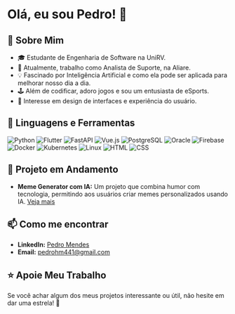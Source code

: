# Olá, eu sou Pedro! 👋

## 🌱 Sobre Mim
- 🎓 Estudante de Engenharia de Software na UniRV.
- 💼 Atualmente, trabalho como Analista de Suporte, na Aliare.
- 💡 Fascinado por Inteligência Artificial e como ela pode ser aplicada para melhorar nosso dia a dia.
- 🕹️ Além de codificar, adoro jogos e sou um entusiasta de eSports.
- 🎨 Interesse em design de interfaces e experiência do usuário.
  
## 🔧 Linguagens e Ferramentas
![Python](https://img.shields.io/badge/-Python-3776AB?style=flat-square&logo=Python&logoColor=white)
![Flutter](https://img.shields.io/badge/-Flutter-02569B?style=flat-square&logo=flutter&logoColor=white)
![FastAPI](https://img.shields.io/badge/-FastAPI-009688?style=flat-square&logo=fastapi&logoColor=white)
![Vue.js](https://img.shields.io/badge/-Vue.js-4FC08D?style=flat-square&logo=vuedotjs&logoColor=white)
![PostgreSQL](https://img.shields.io/badge/-PostgreSQL-336791?style=flat-square&logo=postgresql&logoColor=white)
![Oracle](https://img.shields.io/badge/-Oracle-F80000?style=flat-square&logo=oracle&logoColor=white)
![Firebase](https://img.shields.io/badge/-Firebase-FFCA28?style=flat-square&logo=firebase&logoColor=black)
![Docker](https://img.shields.io/badge/-Docker-2496ED?style=flat-square&logo=docker&logoColor=white)
![Kubernetes](https://img.shields.io/badge/-Kubernetes-326CE5?style=flat-square&logo=kubernetes&logoColor=white)
![Linux](https://img.shields.io/badge/-Linux-FCC624?style=flat-square&logo=linux&logoColor=black)
![HTML](https://img.shields.io/badge/-HTML-E34F26?style=flat-square&logo=html5&logoColor=white)
![CSS](https://img.shields.io/badge/-CSS-1572B6?style=flat-square&logo=css3&logoColor=white)

## 🌟 Projeto em Andamento
- **Meme Generator com IA:** Um projeto que combina humor com tecnologia, permitindo aos usuários criar memes personalizados usando IA. [Veja mais](https://github.com/PedrinHm/meme_generator_redes_neurais)

## 📫 Como me encontrar
- **LinkedIn:** [Pedro Mendes](https://www.linkedin.com/in/pedro-mendes-919b51181/)
- **Email:** pedrohm441@gmail.com

## ⭐ Apoie Meu Trabalho
Se você achar algum dos meus projetos interessante ou útil, não hesite em dar uma estrela! 🌟
